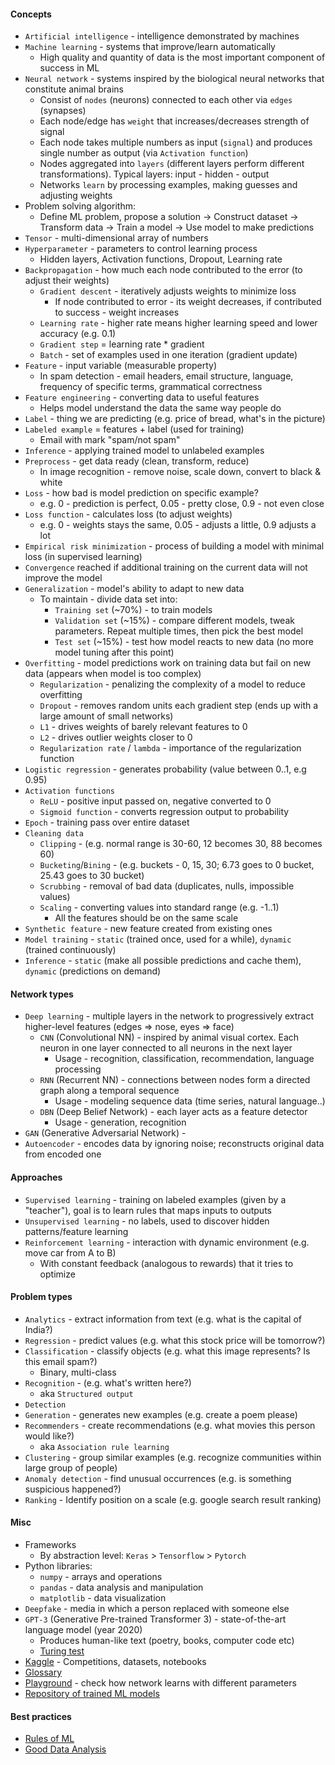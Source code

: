 #### Concepts
* `Artificial intelligence` -  intelligence demonstrated by machines
* `Machine learning` - systems that improve/learn automatically
    * High quality and quantity of data is the most important component of success in ML
* `Neural network` - systems inspired by the biological neural networks that constitute animal brains
    * Consist of `nodes` (neurons) connected to each other via `edges` (synapses) 
    * Each node/edge has `weight` that increases/decreases strength of signal
    * Each node takes multiple numbers as input (`signal`) and produces single number as output (via `Activation function`)
    * Nodes aggregated into `layers` (different layers perform different transformations). Typical layers: input - hidden - output
    * Networks `learn` by processing examples, making guesses and adjusting weights
* Problem solving algorithm:
    * Define ML problem, propose a solution -> Construct dataset -> Transform data -> Train a model -> Use model to make predictions
* `Tensor` - multi-dimensional array of numbers
* `Hyperparameter` - parameters to control learning process 
    * Hidden layers, Activation functions, Dropout, Learning rate
* `Backpropagation` - how much each node contributed to the error (to adjust their weights)
    * `Gradient descent` - iteratively adjusts weights to minimize loss 
        * If node contributed to error - its weight decreases, if contributed to success - weight increases
    * `Learning rate` - higher rate means higher learning speed and lower accuracy (e.g. 0.1)
    * `Gradient step` = learning rate * gradient
    * `Batch` - set of examples used in one iteration (gradient update)
* `Feature` - input variable (measurable property)
    * In spam detection - email headers, email structure, language, frequency of specific terms, grammatical correctness
* `Feature engineering` - converting data to useful features
    * Helps model understand the data the same way people do
* `Label` - thing we are predicting (e.g. price of bread, what's in the picture)
* `Labeled example` = features + label (used for training)
    * Email with mark "spam/not spam"
* `Inference` - applying trained model to unlabeled examples  
* `Preprocess` - get data ready (clean, transform, reduce)
    * In image recognition - remove noise, scale down, convert to black & white
* `Loss` - how bad is model prediction on specific example?
    * e.g. 0 - prediction is perfect, 0.05 - pretty close, 0.9 - not even close
* `Loss function` - calculates loss (to adjust weights)
    * e.g. 0 - weights stays the same, 0.05 - adjusts a little, 0.9 adjusts a lot
* `Empirical risk minimization` - process of building a model with minimal loss (in supervised learning)
* `Convergence` reached if additional training on the current data will not improve the model
* `Generalization` - model's ability to adapt to new data
    * To maintain - divide data set into:
        * `Training set` (~70%) - to train models
        * `Validation set` (~15%) - compare different models, tweak parameters. Repeat multiple times, then pick the best model
        * `Test set` (~15%) - test how model reacts to new data (no more model tuning after this point)
* `Overfitting` - model predictions work on training data but fail on new data (appears when model is too complex)
    * `Regularization` - penalizing the complexity of a model to reduce overfitting
    * `Dropout` - removes random units each gradient step (ends up with a large amount of small networks)
    * `L1` - drives weights of barely relevant features to 0
    * `L2` - drives outlier weights closer to 0
    * `Regularization rate` / `lambda` - importance of the regularization function
* `Logistic regression` - generates probability (value between 0..1, e.g 0.95)
* `Activation functions`
    * `ReLU` - positive input passed on, negative converted to 0
    * `Sigmoid function` - converts regression output to probability
* `Epoch` - training pass over entire dataset
* `Cleaning data`
    * `Clipping` - (e.g. normal range is 30-60, 12 becomes 30, 88 becomes 60)
    * `Bucketing`/`Bining` - (e.g. buckets - 0, 15, 30; 6.73 goes to 0 bucket, 25.43 goes to 30 bucket)
    * `Scrubbing` - removal of bad data (duplicates, nulls, impossible values)
    * `Scaling` - converting values into standard range (e.g. -1..1)
        * All the features should be on the same scale
* `Synthetic feature` - new feature created from existing ones
* `Model training` - `static` (trained once, used for a while), `dynamic` (trained continuously)
* `Inference` - `static` (make all possible predictions and cache them), `dynamic` (predictions on demand)

#### Network types
* `Deep learning` - multiple layers in the network to progressively extract higher-level features (edges => nose, eyes => face)
    * `CNN` (Convolutional NN) - inspired by animal visual cortex. Each neuron in one layer connected to all neurons in the next layer
        * Usage - recognition, classification, recommendation, language processing
    * `RNN` (Recurrent  NN) - connections between nodes form a directed graph along a temporal sequence
        * Usage - modeling sequence data (time series, natural language..)
    * `DBN` (Deep Belief Network) - each layer acts as a feature detector
        * Usage - generation, recognition
* `GAN` (Generative Adversarial Network) - 
* `Autoencoder` - encodes data by ignoring noise; reconstructs original data from encoded one

#### Approaches
* `Supervised learning` - training on labeled examples (given by a "teacher"), goal is to learn rules that maps inputs to outputs
* `Unsupervised learning` - no labels, used to discover hidden patterns/feature learning
* `Reinforcement learning` - interaction with dynamic environment (e.g. move car from A to B)
    * With constant feedback (analogous to rewards) that it tries to optimize

#### Problem types
* `Analytics` - extract information from text (e.g. what is the capital of India?)
* `Regression` - predict values (e.g. what this stock price will be tomorrow?)
* `Classification` - classify objects (e.g. what this image represents? Is this email spam?)
    * Binary, multi-class
* `Recognition` - (e.g. what's written here?)
    * aka `Structured output`
* `Detection`
* `Generation` - generates new examples (e.g. create a poem please)
* `Recommenders` - create recommendations (e.g. what movies this person would like?)
    * aka `Association rule learning`
* `Clustering` - group similar examples (e.g. recognize communities within large group of people)
* `Anomaly detection` - find unusual occurrences (e.g. is something suspicious happened?)
* `Ranking` - Identify position on a scale (e.g. google search result ranking)

#### Misc
* Frameworks
    * By abstraction level: `Keras` > `Tensorflow` > `Pytorch`
* Python libraries:
    * `numpy` - arrays and operations
    * `pandas` - data analysis and manipulation
    * `matplotlib` - data visualization
* `Deepfake` - media in which a person replaced with someone else
* `GPT-3` (Generative Pre-trained Transformer 3) - state-of-the-art language model (year 2020)
    * Produces human-like text (poetry, books, computer code etc)
    * [Turing test](https://lacker.io/ai/2020/07/06/giving-gpt-3-a-turing-test.html)
* [Kaggle](https://www.kaggle.com/) - Competitions, datasets, notebooks
* [Glossary](https://developers.google.com/machine-learning/glossary)
* [Playground](http://playground.tensorflow.org/) - check how network learns with different parameters
* [Repository of trained ML models](https://www.tensorflow.org/hub)

#### Best practices
* [Rules of ML](https://developers.google.com/machine-learning/guides/rules-of-ml)
* [Good Data Analysis](https://developers.google.com/machine-learning/guides/good-data-analysis)

